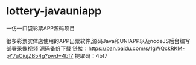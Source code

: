 # lottery-javauniapp
一仿一口袋彩票APP源码项目

很多彩票实体店使用的APP出票软件,源码Java和UNIAPP以及nodeJS后台编写
部署录像视频
源码备份下载
链接：https://pan.baidu.com/s/1gWQckRKM-pY7uCiujZB54g?pwd=4bf7 
提取码：4bf7
